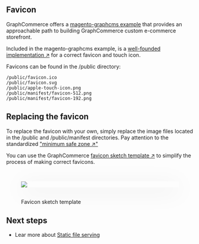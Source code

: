 ## Favicon

GraphCommerce offers a
[magento-graphcms example](../getting-started/overview.md) that provides an
approachable path to building GraphCommerce custom e-commerce storefront.

Included in the magento-graphcms example, is a
[well-founded implementation ↗](<(https://medium.com/web-dev-survey-from-kyoto/favicon-nightmare-how-to-maintain-sanity-7628bfc39918)>)
for a correct favicon and touch icon.

Favicons can be found in the /public directory:

```
/public/favicon.ico
/public/favicon.svg
/public/apple-touch-icon.png
/public/manifest/favicon-512.png
/public/manifest/favicon-192.png
```

## Replacing the favicon

To replace the favicon with your own, simply replace the image files located in
the /public and /public/manifest directories. Pay attention to the standardized
["minimum safe zone ↗"](https://web.dev/maskable-icon/?utm_source=devtools#are-my-current-icons-ready)

You can use the GraphCommerce
[favicon sketch template ↗](https://drive.google.com/file/d/1tKiU54TgLd_sbd0tArpaqYdD9VYiYwwt/view?usp=sharing)
to simplify the process of making correct favicons.

<figure>
 <img src="https://cdn-std.droplr.net/files/acc_857465/8wbzEN" style="min-width:100%; aspect-ratio: 16:9; box-shadow: 0 10px 60px 0 rgba(0,0,0,0.10); margin: 30px 0">
 <figcaption>Favicon sketch template</figcaption>
</figure>

## Next steps

- Lear more about [Static file serving](../framework/static-file-serving.md)
